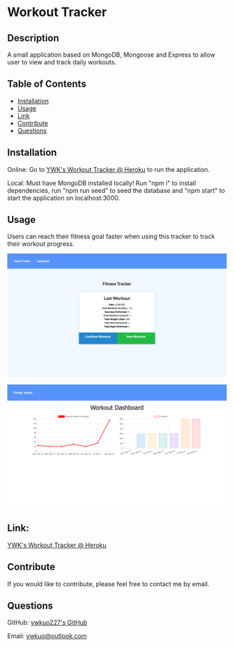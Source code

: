 # Workout Tracker 

## Description
A small application based on MongoDB, Mongoose and Express to allow user to view and track daily workouts.

## Table of Contents
- [Installation](#installation)
- [Usage](#usage)
- [Link](#link)
- [Contribute](#contribute)
- [Questions](#questions)

## Installation
Online: Go to [YWK's Workout Tracker @ Heroku](https://ywk-workout-tracker.herokuapp.com) to run the application. 

Local: Must have MongoDB installed locally! Run "npm i" to install dependencies, run "npm run seed" to seed the database and "npm start" to start the application on localhost:3000.

## Usage
Users can reach their fitness goal faster when using this tracker to track their workout progress.

![Homepage to show the last workout.](assets/images/screenshot1.png)

![Dashboard to show the last 7 workout.](assets/images/screenshot2.png)


## Link:
[YWK's Workout Tracker @ Heroku](https://ywk-workout-tracker.herokuapp.com)

## Contribute
If you would like to contribute, please feel free to contact me by email.


## Questions
GitHub: [ywkuo227's GitHub](https://github.com/ywkuo227)

Email: [ywkuo@outlook.com](mailto:ywkuo@outlook.com)